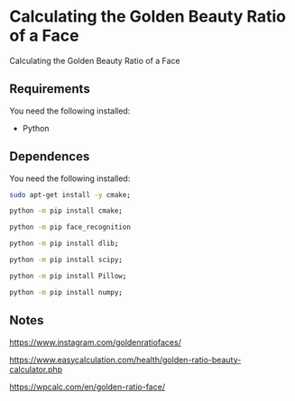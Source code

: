 # Calculating the Golden Beauty Ratio of a Face
Calculating the Golden Beauty Ratio of a Face

## Requirements
You need the following installed:
- Python

## Dependences
You need the following installed:
```sh
sudo apt-get install -y cmake;

python -m pip install cmake;

python -m pip face_recognition

python -m pip install dlib;

python -m pip install scipy;

python -m pip install Pillow;

python -m pip install numpy;

```

## Notes
https://www.instagram.com/goldenratiofaces/

https://www.easycalculation.com/health/golden-ratio-beauty-calculator.php

https://wpcalc.com/en/golden-ratio-face/
